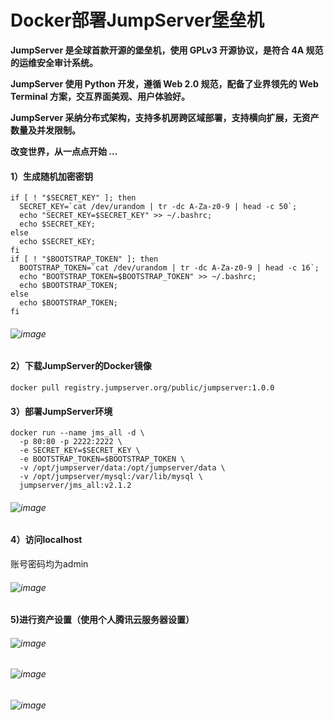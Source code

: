 # Docker部署JumpServer堡垒机



**JumpServer 是全球首款开源的堡垒机，使用 GPLv3 开源协议，是符合 4A 规范的运维安全审计系统。**

**JumpServer 使用 Python 开发，遵循 Web 2.0 规范，配备了业界领先的 Web Terminal 方案，交互界面美观、用户体验好。**

**JumpServer 采纳分布式架构，支持多机房跨区域部署，支持横向扩展，无资产数量及并发限制。**

**改变世界，从一点点开始 ...**





#### 1）生成随机加密密钥

```
if [ ! "$SECRET_KEY" ]; then
  SECRET_KEY=`cat /dev/urandom | tr -dc A-Za-z0-9 | head -c 50`;
  echo "SECRET_KEY=$SECRET_KEY" >> ~/.bashrc;
  echo $SECRET_KEY;
else
  echo $SECRET_KEY;
fi  
if [ ! "$BOOTSTRAP_TOKEN" ]; then
  BOOTSTRAP_TOKEN=`cat /dev/urandom | tr -dc A-Za-z0-9 | head -c 16`;
  echo "BOOTSTRAP_TOKEN=$BOOTSTRAP_TOKEN" >> ~/.bashrc;
  echo $BOOTSTRAP_TOKEN;
else
  echo $BOOTSTRAP_TOKEN;
fi

```

###### ![image](https://user-images.githubusercontent.com/90243359/146743209-b33c3df9-2ccf-4172-a7f1-c93816d55139.png)




#### 2）下载JumpServer的Docker镜像

```
docker pull registry.jumpserver.org/public/jumpserver:1.0.0
```

#### 3）部署JumpServer环境

```
docker run --name jms_all -d \
  -p 80:80 -p 2222:2222 \
  -e SECRET_KEY=$SECRET_KEY \
  -e BOOTSTRAP_TOKEN=$BOOTSTRAP_TOKEN \
  -v /opt/jumpserver/data:/opt/jumpserver/data \
  -v /opt/jumpserver/mysql:/var/lib/mysql \
  jumpserver/jms_all:v2.1.2
```

###### ![image](https://user-images.githubusercontent.com/90243359/146743301-62f05e76-5463-4285-8f11-a2434c085614.png)

#### 4）访问localhost

账号密码均为admin

###### ![image](https://user-images.githubusercontent.com/90243359/146743442-16fb9e52-eab2-4dcb-b7b7-cc2d3c87ab60.png)

#### 5)进行资产设置（使用个人腾讯云服务器设置）

###### ![image](https://user-images.githubusercontent.com/90243359/146743548-0f0475cd-6a3b-4bf4-80e9-41113a234668.png)

###### ![image](https://user-images.githubusercontent.com/90243359/146743597-1bd3b7e6-4b36-4f01-8912-4b8e291ca34a.png)
###### ![image](https://user-images.githubusercontent.com/90243359/146743726-71524053-457c-442f-b09b-abc2e4626820.png)


